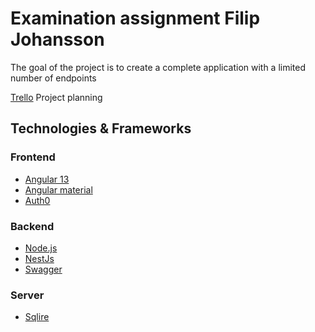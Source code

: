 # Examination assignment Filip Johansson

The goal of the project is to create a complete application with a limited number of endpoints

[Trello](https://trello.com/b/UNwqkr2h/location) Project planning

## Technologies & Frameworks

### Frontend

- [Angular 13](https://angular.io/)
- [Angular material](https://material.angular.io/)
- [Auth0](https://auth0.com/)

### Backend

- [Node.js](https://nodejs.org/en/)
- [NestJs](https://nestjs.com/)
- [Swagger](https://swagger.io/)

### Server

- [Sqlire](https://www.sqlite.org/index.html)
